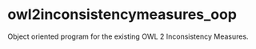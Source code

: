 # owl2inconsistencymeasures_oop
Object oriented program for the existing OWL 2 Inconsistency Measures.
